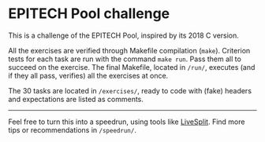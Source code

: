 # EPITECH Pool challenge

This is a challenge of the EPITECH Pool, inspired by its 2018 C version.

All the exercises are verified through Makefile compilation (`make`).
Criterion tests for each task are run with the command `make run`. Pass them all to succeed on the exercise.
The final Makefile, located in `/run/`, executes (and if they all pass, verifies) all the exercises at once.

The 30 tasks are located in `/exercises/`, ready to code with (fake) headers and expectations are listed as comments.

---

Feel free to turn this into a speedrun, using tools like [LiveSplit](https://github.com/LiveSplit).
Find more tips or recommendations in `/speedrun/`.
